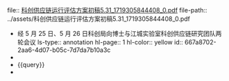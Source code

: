 file:: [科创供应链运行评估方案初稿5.31_1719305844408_0.pdf](../assets/科创供应链运行评估方案初稿5.31_1719305844408_0.pdf)
file-path:: ../assets/科创供应链运行评估方案初稿5.31_1719305844408_0.pdf

- 经 5 月 25 日、5 月 26 日科创局向博士与江城实验室科创供应链研究团队两轮会议
  ls-type:: annotation
  hl-page:: 1
  hl-color:: yellow
  id:: 667a8702-2aa6-4d07-b05c-7d7da7b10a3c
-
- {{query}}
-